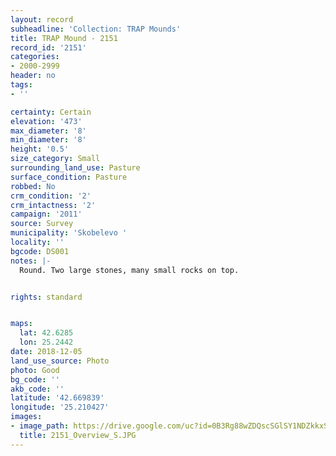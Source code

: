 ```yaml
---
layout: record
subheadline: 'Collection: TRAP Mounds'
title: TRAP Mound - 2151
record_id: '2151'
categories:
- 2000-2999
header: no
tags:
- ''

certainty: Certain
elevation: '473'
max_diameter: '8'
min_diameter: '8'
height: '0.5'
size_category: Small
surrounding_land_use: Pasture
surface_condition: Pasture
robbed: No
crm_condition: '2'
crm_intactness: '2'
campaign: '2011'
source: Survey
municipality: 'Skobelevo '
locality: ''
bgcode: DS001
notes: |-
  Round. Two large stones, many small rocks on top.


rights: standard


maps:
  lat: 42.6285
  lon: 25.2442
date: 2018-12-05
land_use_source: Photo
photo: Good
bg_code: ''
akb_code: ''
latitude: '42.669839'
longitude: '25.210427'
images:
- image_path: https://drive.google.com/uc?id=0B3Rg88wZDQscSGlSY1NDZkkxSDQ
  title: 2151_Overview_S.JPG
---
```

